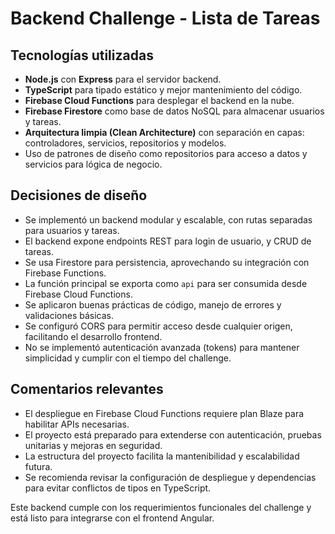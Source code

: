 # Backend Challenge - Lista de Tareas

## Tecnologías utilizadas
- **Node.js** con **Express** para el servidor backend.
- **TypeScript** para tipado estático y mejor mantenimiento del código.
- **Firebase Cloud Functions** para desplegar el backend en la nube.
- **Firebase Firestore** como base de datos NoSQL para almacenar usuarios y tareas.
- **Arquitectura limpia (Clean Architecture)** con separación en capas: controladores, servicios, repositorios y modelos.
- Uso de patrones de diseño como repositorios para acceso a datos y servicios para lógica de negocio.

## Decisiones de diseño
- Se implementó un backend modular y escalable, con rutas separadas para usuarios y tareas.
- El backend expone endpoints REST para login de usuario, y CRUD de tareas.
- Se usa Firestore para persistencia, aprovechando su integración con Firebase Functions.
- La función principal se exporta como `api` para ser consumida desde Firebase Cloud Functions.
- Se aplicaron buenas prácticas de código, manejo de errores y validaciones básicas.
- Se configuró CORS para permitir acceso desde cualquier origen, facilitando el desarrollo frontend.
- No se implementó autenticación avanzada (tokens) para mantener simplicidad y cumplir con el tiempo del challenge.

## Comentarios relevantes
- El despliegue en Firebase Cloud Functions requiere plan Blaze para habilitar APIs necesarias.
- El proyecto está preparado para extenderse con autenticación, pruebas unitarias y mejoras en seguridad.
- La estructura del proyecto facilita la mantenibilidad y escalabilidad futura.
- Se recomienda revisar la configuración de despliegue y dependencias para evitar conflictos de tipos en TypeScript.

Este backend cumple con los requerimientos funcionales del challenge y está listo para integrarse con el frontend Angular.
